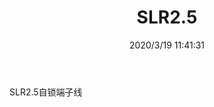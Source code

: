 ﻿---
layout: post 
title: SLR2.5
tags: SLR
categories: wire-harness
overview: 
part_number: 
thumb_img: static/202003/247-thumb-20200319194223.jpg
small_img: static/202003/247-20200319194223.jpg
date: 2020/3/19 11:41:31
---


SLR2.5自锁端子线
